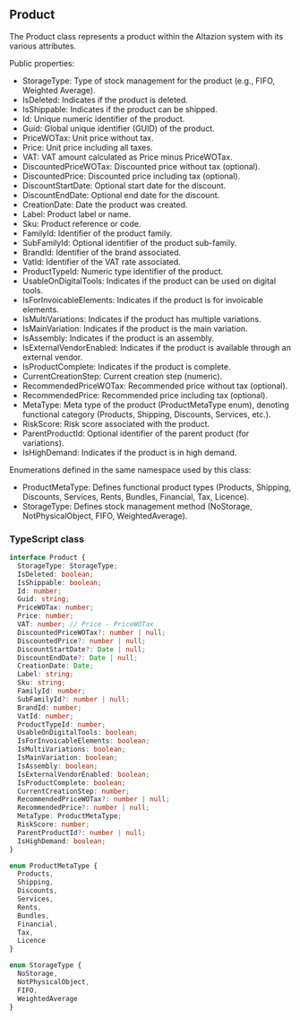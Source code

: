 ﻿## Product

The Product class represents a product within the Altazion system with its various attributes.

Public properties:
- StorageType: Type of stock management for the product (e.g., FIFO, Weighted Average).
- IsDeleted: Indicates if the product is deleted.
- IsShippable: Indicates if the product can be shipped.
- Id: Unique numeric identifier of the product.
- Guid: Global unique identifier (GUID) of the product.
- PriceWOTax: Unit price without tax.
- Price: Unit price including all taxes.
- VAT: VAT amount calculated as Price minus PriceWOTax.
- DiscountedPriceWOTax: Discounted price without tax (optional).
- DiscountedPrice: Discounted price including tax (optional).
- DiscountStartDate: Optional start date for the discount.
- DiscountEndDate: Optional end date for the discount.
- CreationDate: Date the product was created.
- Label: Product label or name.
- Sku: Product reference or code.
- FamilyId: Identifier of the product family.
- SubFamilyId: Optional identifier of the product sub-family.
- BrandId: Identifier of the brand associated.
- VatId: Identifier of the VAT rate associated.
- ProductTypeId: Numeric type identifier of the product.
- UsableOnDigitalTools: Indicates if the product can be used on digital tools.
- IsForInvoicableElements: Indicates if the product is for invoicable elements.
- IsMultiVariations: Indicates if the product has multiple variations.
- IsMainVariation: Indicates if the product is the main variation.
- IsAssembly: Indicates if the product is an assembly.
- IsExternalVendorEnabled: Indicates if the product is available through an external vendor.
- IsProductComplete: Indicates if the product is complete.
- CurrentCreationStep: Current creation step (numeric).
- RecommendedPriceWOTax: Recommended price without tax (optional).
- RecommendedPrice: Recommended price including tax (optional).
- MetaType: Meta type of the product (ProductMetaType enum), denoting functional category (Products, Shipping, Discounts, Services, etc.).
- RiskScore: Risk score associated with the product.
- ParentProductId: Optional identifier of the parent product (for variations).
- IsHighDemand: Indicates if the product is in high demand.

Enumerations defined in the same namespace used by this class:
- ProductMetaType: Defines functional product types (Products, Shipping, Discounts, Services, Rents, Bundles, Financial, Tax, Licence).
- StorageType: Defines stock management method (NoStorage, NotPhysicalObject, FIFO, WeightedAverage).


### TypeScript class
```typescript
interface Product {
  StorageType: StorageType;
  IsDeleted: boolean;
  IsShippable: boolean;
  Id: number;
  Guid: string;
  PriceWOTax: number;
  Price: number;
  VAT: number; // Price - PriceWOTax
  DiscountedPriceWOTax?: number | null;
  DiscountedPrice?: number | null;
  DiscountStartDate?: Date | null;
  DiscountEndDate?: Date | null;
  CreationDate: Date;
  Label: string;
  Sku: string;
  FamilyId: number;
  SubFamilyId?: number | null;
  BrandId: number;
  VatId: number;
  ProductTypeId: number;
  UsableOnDigitalTools: boolean;
  IsForInvoicableElements: boolean;
  IsMultiVariations: boolean;
  IsMainVariation: boolean;
  IsAssembly: boolean;
  IsExternalVendorEnabled: boolean;
  IsProductComplete: boolean;
  CurrentCreationStep: number;
  RecommendedPriceWOTax?: number | null;
  RecommendedPrice?: number | null;
  MetaType: ProductMetaType;
  RiskScore: number;
  ParentProductId?: number | null;
  IsHighDemand: boolean;
}

enum ProductMetaType {
  Products,
  Shipping,
  Discounts,
  Services,
  Rents,
  Bundles,
  Financial,
  Tax,
  Licence
}

enum StorageType {
  NoStorage,
  NotPhysicalObject,
  FIFO,
  WeightedAverage
}

```